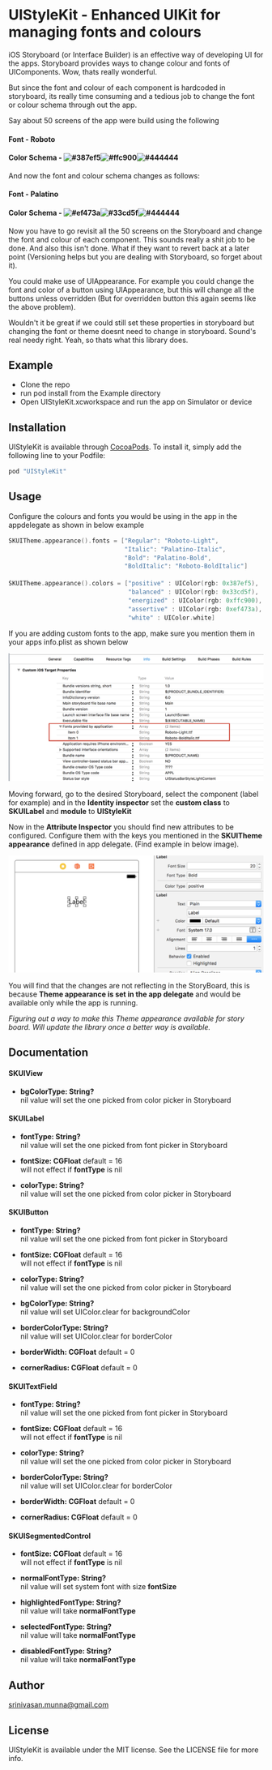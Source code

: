 # UIStyleKit - Enhanced UIKit for managing fonts and colours

iOS Storyboard (or Interface Builder) is an effective way of developing UI for the apps. Storyboard provides ways to change colour and fonts of UIComponents. Wow, thats really wonderful.

But since the font and colour of each component is hardcoded in storyboard, its really time consuming and a tedious job to change the font or colour schema through out the app.

Say about 50 screens of the app were build using the following

#### Font - Roboto
#### Color Schema - ![#387ef5](https://placehold.it/15/387ef5/000000?text=+)![#ffc900](https://placehold.it/15/ffc900/000000?text=+)![#444444](https://placehold.it/15/444444/000000?text=+)

And now the font and colour schema changes as follows:

#### Font - Palatino
#### Color Schema - ![#ef473a](https://placehold.it/15/ef473a/000000?text=+)![#33cd5f](https://placehold.it/15/33cd5f/000000?text=+)![#444444](https://placehold.it/15/444444/000000?text=+)

Now you have to go revisit all the 50 screens on the Storyboard and change the font and colour of each component. This sounds really a shit job to be done. And also this isn't done. What if they want to revert back at a later point (Versioning helps but you are dealing with Storyboard, so forget about it).

You could make use of UIAppearance. For example you could change the font and color of a button using UIAppearance, but this will change all the buttons unless overridden (But for overridden button this again seems like the above problem). 

Wouldn't it be great if we could still set these properties in storyboard but changing the font or theme doesnt need to change in storyboard. Sound's real needy right. Yeah, so thats what this library does.

## Example
- Clone the repo
- run pod install from the Example directory
- Open UIStyleKit.xcworkspace and run the app on Simulator or device

## Installation

UIStyleKit is available through [CocoaPods](http://cocoapods.org). To install
it, simply add the following line to your Podfile:

```ruby
pod "UIStyleKit"
```

## Usage

Configure the colours and fonts you would be using in the app in the appdelegate as shown in below example
```swift
SKUITheme.appearance().fonts = ["Regular": "Roboto-Light",
                                "Italic": "Palatino-Italic",
                                "Bold": "Palatino-Bold",
                                "BoldItalic": "Roboto-BoldItalic"]
        
SKUITheme.appearance().colors = ["positive" : UIColor(rgb: 0x387ef5),
                                 "balanced" : UIColor(rgb: 0x33cd5f),
                                 "energized" : UIColor(rgb: 0xffc900),
                                 "assertive" : UIColor(rgb: 0xef473a),
                                 "white" : UIColor.white]
```

If you are adding custom fonts to the app, make sure you mention them in your apps info.plist as shown below

![](images/InfoPlistCustomFont.png)

Moving forward, go to the desired Storyboard, select the component (label for example) and in the **Identity inspector** set the **custom class** to **SKUILabel** and **module** to **UIStyleKit**

Now in the **Attribute Inspector** you should find new attributes to be configured. Configure them with the keys you mentioned in the **SKUITheme appearance** defined in app delegate. (Find example in below image).

![](images/AttributesInspector.png)

You will find that the changes are not reflecting in the StoryBoard, this is because **Theme appearance is set in the app delegate** and would be available only while the app is running. 

*Figuring out a way to make this Theme appearance available for story board. Will update the library once a better way is available.*

## Documentation

#### SKUIView
- **bgColorType: String?**
</br>nil value will set the one picked from color picker in Storyboard
#### SKUILabel
- **fontType: String?**
</br>nil value will set the one picked from font picker in Storyboard

- **fontSize: CGFloat** default = 16
</br>will not effect if **fontType** is nil

- **colorType: String?**
</br>nil value will set the one picked from color picker in Storyboard

#### SKUIButton
- **fontType: String?**
</br>nil value will set the one picked from font picker in Storyboard

- **fontSize: CGFloat** default = 16
</br>will not effect if **fontType** is nil

- **colorType: String?**
</br>nil value will set the one picked from color picker in Storyboard

- **bgColorType: String?**
</br>nil value will set UIColor.clear for backgroundColor

- **borderColorType: String?**
</br>nil value will set UIColor.clear for borderColor

- **borderWidth: CGFloat** default = 0

- **cornerRadius: CGFloat** default = 0

#### SKUITextField
- **fontType: String?**
</br>nil value will set the one picked from font picker in Storyboard

- **fontSize: CGFloat** default = 16
</br>will not effect if **fontType** is nil

- **colorType: String?**
</br>nil value will set the one picked from color picker in Storyboard

- **borderColorType: String?**
</br>nil value will set UIColor.clear for borderColor

- **borderWidth: CGFloat** default = 0

- **cornerRadius: CGFloat** default = 0

#### SKUISegmentedControl

- **fontSize: CGFloat** default = 16
</br>will not effect if **fontType** is nil

- **normalFontType: String?**
</br>nil value will set system font with size **fontSize**

- **highlightedFontType: String?**
</br>nil value will take **normalFontType**

- **selectedFontType: String?**
</br>nil value will take **normalFontType**

- **disabledFontType: String?**
</br>nil value will take **normalFontType**


## Author
srinivasan.munna@gmail.com

## License
UIStyleKit is available under the MIT license. See the LICENSE file for more info.
